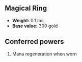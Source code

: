 ## Magical Ring

- **Weight:** 0.1 lbs
- **Base value:** 300 gold

## Conferred powers

1. Mana regeneration when worn
